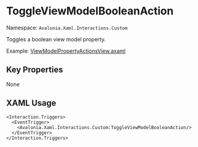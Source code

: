 # ToggleViewModelBooleanAction

Namespace: `Avalonia.Xaml.Interactions.Custom`

Toggles a boolean view model property.

Example: [ViewModelPropertyActionsView.axaml](samples/BehaviorsTestApplication/Views/Pages/ViewModelPropertyActionsView.axaml)

## Key Properties
None

## XAML Usage
```xaml
<Interaction.Triggers>
  <EventTrigger>
    <Avalonia.Xaml.Interactions.Custom:ToggleViewModelBooleanAction/>
  </EventTrigger>
</Interaction.Triggers>
```
